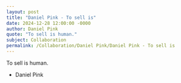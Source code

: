 ```yaml
---
layout: post
title: "Daniel Pink - To sell is"
date: 2024-12-28 12:00:00 -0000
author: Daniel Pink
quote: "To sell is human."
subject: Collaboration
permalink: /Collaboration/Daniel Pink/Daniel Pink - To sell is
---
```


To sell is human.

- Daniel Pink
